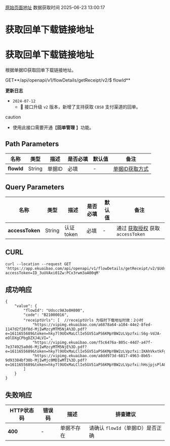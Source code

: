 [原始页面地址](https://docs.ekuaibao.com/docs/open-api/flows/get-flow-receipt)
数据获取时间 2025-06-23 13:00:17

# 获取回单下载链接地址

# 获取回单下载链接地址

根据单据ID获取回单下载链接地址。

GET**/api/openapi/v1/flowDetails/getReceipt/v2/$ flowId**

**更新日志**

  * `2024-07-12`
    * 🚀 接口升级 `v2` 版本，新增了支持获取 `CBS8` 支付渠道的回单。



caution

  * 使用此接口需要开通【**回单管理** 】功能。



## Path Parameters​

名称| 类型| 描述| 是否必填| 默认值| 备注  
---|---|---|---|---|---  
**flowId**|  String| 单据ID| 必填| -| [单据ID获取方式](/docs/open-api/flows/question-answer#%E9%97%AE%E9%A2%98%E4%B8%80)  
  
## Query Parameters​

名称| 类型| 描述| 是否必填| 默认值| 备注  
---|---|---|---|---|---  
**accessToken**|  String| 认证token| 必填| -| 通过 [获取授权](/docs/open-api/getting-started/auth) 获取 `accessToken`  
  
## CURL​
    
    
    curl --location --request GET 'https://app.ekuaibao.com/api/openapi/v1/flowDetails/getReceipt/v2/$Udscc9A3o8H800?accessToken=ID_3uUVAxi01Zw:PCx3rwm3aA00qM'  
    

## 成功响应​
    
    
    {  
        "value": {  
            "flowId": "Udscc9A3o8H800",  
            "code": "B21000016",  
            "receiptUrls": [  //receiptUrls 为临时下载地址时效：2小时  
                "https://vipimg.ekuaibao.com/a6878a64-a104-44e2-8fed-1147d2f28f8d-MjIwMzcyMTM5NjA%3D.pdf?e=1611655689&token=hky7l9UOxMaLClIe5GV51aPS6KMpYBW2zLVpzfxi:S6g-VdJA-eOlDXgCPbgDZXJ4LVI=",  
                "https://vipimg.ekuaibao.com/f5c6476a-805c-44d7-a47f-7e374925a0d6-MjIwMzcyMTM5NjE%3D.pdf?e=1611655689&token=hky7l9UOxMaLClIe5GV51aPS6KMpYBW2zLVpzfxi:IKAhVkxtkFgXIl5UotcvAEI_oxo=",  
                "https://vipimg.ekuaibao.com/a8dd973d-6817-4963-8b65-9d93384bf30b-MjIwMjc0MDIwMTI%3D.pdf?e=1611655689&token=hky7l9UOxMaLClIe5GV51aPS6KMpYBW2zLVpzfxi:hHsjpjsPlA8XK9sF0nRQvl3WSxQ="  
            ]  
        }  
    }  
    

## 失败响应​

HTTP状态码| 错误码| 描述| 排查建议  
---|---|---|---  
**400**|  -| 单据不存在| 请确认 `flowId`（单据ID）是否正确
